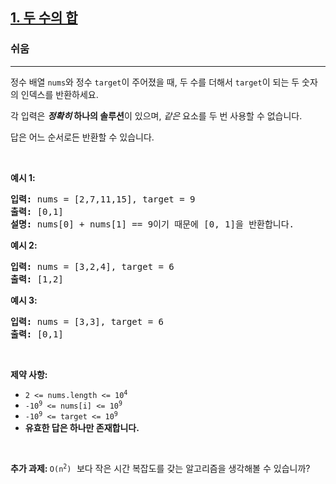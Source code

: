 <h2><a href="https://leetcode.com/problems/two-sum">1. 두 수의 합</a></h2><h3>쉬움</h3><hr><p>정수 배열 <code>nums</code>와 정수 <code>target</code>이 주어졌을 때, 두 수를 더해서 <code>target</code>이 되는 두 숫자의 인덱스를 반환하세요.</p>

<p>각 입력은 <strong><em>정확히</em> 하나의 솔루션</strong>이 있으며, <em>같은</em> 요소를 두 번 사용할 수 없습니다.</p>

<p>답은 어느 순서로든 반환할 수 있습니다.</p>

<p>&nbsp;</p>
<p><strong class="example">예시 1:</strong></p>

<pre>
<strong>입력:</strong> nums = [2,7,11,15], target = 9
<strong>출력:</strong> [0,1]
<strong>설명:</strong> nums[0] + nums[1] == 9이기 때문에 [0, 1]을 반환합니다.
</pre>

<p><strong class="example">예시 2:</strong></p>

<pre>
<strong>입력:</strong> nums = [3,2,4], target = 6
<strong>출력:</strong> [1,2]
</pre>

<p><strong class="example">예시 3:</strong></p>

<pre>
<strong>입력:</strong> nums = [3,3], target = 6
<strong>출력:</strong> [0,1]
</pre>

<p>&nbsp;</p>
<p><strong>제약 사항:</strong></p>

<ul>
	<li><code>2 &lt;= nums.length &lt;= 10<sup>4</sup></code></li>
	<li><code>-10<sup>9</sup> &lt;= nums[i] &lt;= 10<sup>9</sup></code></li>
	<li><code>-10<sup>9</sup> &lt;= target &lt;= 10<sup>9</sup></code></li>
	<li><strong>유효한 답은 하나만 존재합니다.</strong></li>
</ul>

<p>&nbsp;</p>
<strong>추가 과제:&nbsp;</strong><code>O(n<sup>2</sup>)</code><font face="monospace">&nbsp;</font>보다 작은 시간 복잡도를 갖는 알고리즘을 생각해볼 수 있습니까?